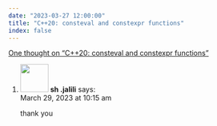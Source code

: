 ```yaml
---
date: "2023-03-27 12:00:00"
title: "C++20: consteval and constexpr functions"
index: false
---
```


[One thought on &ldquo;C++20: consteval and constexpr functions&rdquo;](/lemire/blog/2023/03-27-c20-consteval-and-constexpr-functions)

<ol class="comment-list">
<li id="comment-649980" class="comment even thread-even depth-1">
<div class="comment-author vcard">
<img alt src="https://secure.gravatar.com/avatar/5a01f961f820b8bc3d502f402246ffb1?s=56&#038;d=mm&#038;r=g" srcset="https://secure.gravatar.com/avatar/5a01f961f820b8bc3d502f402246ffb1?s=112&#038;d=mm&#038;r=g 2x" class="avatar avatar-56 photo" height="56" width="56" decoding="async" /> <b class="fn">sh .jalili</b> <span class="says">says:</span> </div>
<div class="comment-metadata"><time datetime="2023-03-29T10:15:02+00:00">March 29, 2023 at 10:15 am</time></a> </div>
<div class="comment-content">
<p>thank you</p>
</div>
</li>
</ol>
